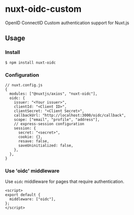 # nuxt-oidc-custom

OpenID ConnectID Custom authentication support for Nuxt.js

## Usage

### Install

```
$ npm install nuxt-oidc
```

### Configuration

```json5
// nuxt.config.js
{
  modules: ["@nuxtjs/axios", "nuxt-oidc"],
  oidc: {
    issuer: "<Your issuer>",
    clientId: "<Client ID>",
    clientSecret: "<Client Secret>",
    callbackUrl: "http://localhost:3000/oidc/callback",
    scope: ["email", "profile", "address"],
    // express-session configuration
    session: {
      secret: "<secret>",
      cookie: {},
      resave: false,
      saveUninitialized: false,
    },
  },
}
```

### Use 'oidc' middleware

Use `oidc` middleware for pages that require authentication.

```vue
<script>
export default {
  middleware: ["oidc"],
};
</script>
```
